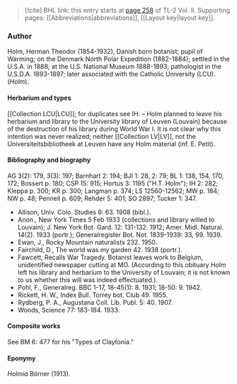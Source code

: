 > [!cite] BHL link: this entry starts at [page 258](https://www.biodiversitylibrary.org/item/103253#page/284/mode/1up) of TL-2 Vol. II.
> Supporting pages: [[Abbreviations|abbreviations]], [[Layout key|layout key]].

### Author

Holm, Herman Theodor (1854-1932), Danish born botanist; pupil of Warming; on the Denmark North Polar Expedition (1882-1884); settled in the U.S.A. in 1888; at the U.S. National Museum 1888-1893; pathologist in the U.S.D.A. 1893-1897; later associated with the Catholic University (LCU). (*Holm*).

#### Herbarium and types

[[Collection LCU|LCU]]; for duplicates see IH. – Holm planned to leave his herbarium and library to the University library of Leuven (Louvain) because of the destruction of his library during World War I. It is not clear why this intention was never realized; neither [[Collection LV|LV]], not the Universiteitsbibliotheek at Leuven have any Holm material (inf. E. Petit).

#### Bibliography and biography

AG 3(2): 179, 3(3): 197; Barnhart 2: 194; BJI 1: 28, 2: 79; BL 1: 138, 154, 170, 172; Bossert p. 180; CSP 15: 915; Hortus 3: 1195 ("H.T. Holm"); IH 2: 282; Kleppa p. 300; KR p. 300; Langman p. 374; LS 12560-12562; MW p. 184; NW p. 48; Pennell p. 609; Rehder 5: 401; SO 2897; Tucker 1: 347.
- Allison, Univ. Colo. Studies 6: 63. 1908 (bibl.).
- Anon., New York Times 5 Feb 1933 (collections and library willed to Louvain); J. New York Bot. Gard. 12: 131-132. 1912; Amer. Midl. Natural. 14(2). 1933 (portr.); Generalregister Bot. Not. 1839-1939: 33, 99. 1939.
- Ewan, J., Rocky Mountain naturalists 232. 1950.
- Fairchild, D., The world was my garden 42. 1938 (portr.).
- Fawcett, Recalls War Tragedy. Botanist leaves work to Belgium, unidentified newspaper cutting at MO. (According to this obituary Holm left his library and herbarium to the University of Louvain; it is not known to us whether this will was indeed effectuated.).
- Pohl, F., Generalreg. BBC 1-17, 18-45(1): 8. 1931; 18-50: 9. 1942.
- Rickett, H. W., Index Bull. Torrey bot. Club 49. 1955.
- Rydberg, P. A., Augustana Coll. Lib. Publ. 5: 40. 1907.
- Woods, Science 77: 183-184. 1933.

#### Composite works

See BM 6: 477 for his "Types of Claytonia."

#### Eponymy

*Holmia* Börner (1913).

